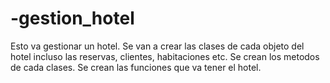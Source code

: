 # -gestion_hotel 
Esto va gestionar un hotel. Se van a crear las clases de cada objeto del hotel incluso las reservas, clientes, habitaciones etc. Se crean los metodos de cada clases. Se crean las funciones que va tener el hotel.